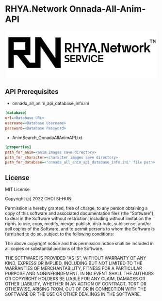 RHYA.Network Onnada-All-Anim-API
===

![RHYA.Network Logo](rhya-network-logo.png)

## API Prerequisites
* onnada_all_anim_api_database_info.ini
```ini
[database]
url=<Database URL>
username=<Database Username>
password=<Database Password>
```
* AnimSearch_OnnadaAllAnimAPI.txt
```ini
[properties]
path_for_anim=<anim images save directory>
path_for_character=<character images save directory>
path_for_database=<'onnada_all_anim_api_database_info.ini' file path>
```

## License
MIT License

Copyright (c) 2022 CHOI SI-HUN

Permission is hereby granted, free of charge, to any person obtaining a copy
of this software and associated documentation files (the "Software"), to deal
in the Software without restriction, including without limitation the rights
to use, copy, modify, merge, publish, distribute, sublicense, and/or sell
copies of the Software, and to permit persons to whom the Software is
furnished to do so, subject to the following conditions:

The above copyright notice and this permission notice shall be included in all
copies or substantial portions of the Software.

THE SOFTWARE IS PROVIDED "AS IS", WITHOUT WARRANTY OF ANY KIND, EXPRESS OR
IMPLIED, INCLUDING BUT NOT LIMITED TO THE WARRANTIES OF MERCHANTABILITY,
FITNESS FOR A PARTICULAR PURPOSE AND NONINFRINGEMENT. IN NO EVENT SHALL THE
AUTHORS OR COPYRIGHT HOLDERS BE LIABLE FOR ANY CLAIM, DAMAGES OR OTHER
LIABILITY, WHETHER IN AN ACTION OF CONTRACT, TORT OR OTHERWISE, ARISING FROM,
OUT OF OR IN CONNECTION WITH THE SOFTWARE OR THE USE OR OTHER DEALINGS IN THE
SOFTWARE.

